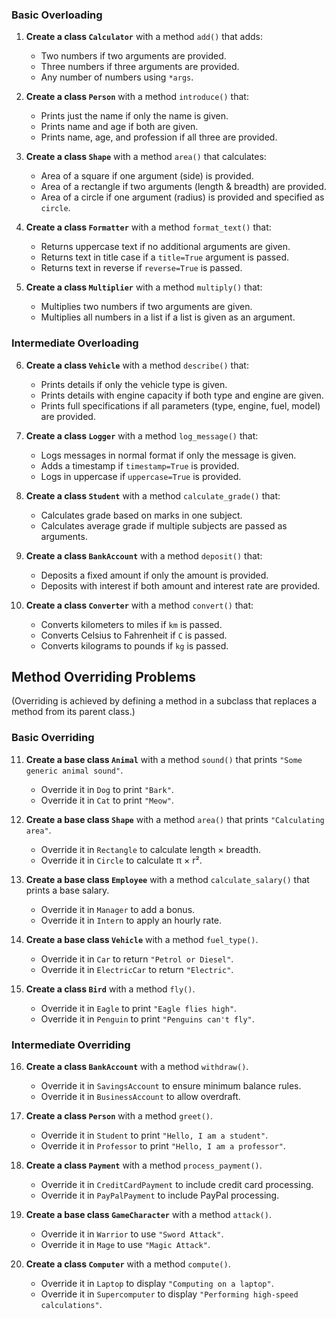 ### **Basic Overloading**
1. **Create a class `Calculator`** with a method `add()` that adds:
   - Two numbers if two arguments are provided.
   - Three numbers if three arguments are provided.
   - Any number of numbers using `*args`.

2. **Create a class `Person`** with a method `introduce()` that:
   - Prints just the name if only the name is given.
   - Prints name and age if both are given.
   - Prints name, age, and profession if all three are provided.

3. **Create a class `Shape`** with a method `area()` that calculates:
   - Area of a square if one argument (side) is provided.
   - Area of a rectangle if two arguments (length & breadth) are provided.
   - Area of a circle if one argument (radius) is provided and specified as `circle`.

4. **Create a class `Formatter`** with a method `format_text()` that:
   - Returns uppercase text if no additional arguments are given.
   - Returns text in title case if a `title=True` argument is passed.
   - Returns text in reverse if `reverse=True` is passed.

5. **Create a class `Multiplier`** with a method `multiply()` that:
   - Multiplies two numbers if two arguments are given.
   - Multiplies all numbers in a list if a list is given as an argument.

### **Intermediate Overloading**
6. **Create a class `Vehicle`** with a method `describe()` that:
   - Prints details if only the vehicle type is given.
   - Prints details with engine capacity if both type and engine are given.
   - Prints full specifications if all parameters (type, engine, fuel, model) are provided.

7. **Create a class `Logger`** with a method `log_message()` that:
   - Logs messages in normal format if only the message is given.
   - Adds a timestamp if `timestamp=True` is provided.
   - Logs in uppercase if `uppercase=True` is provided.

8. **Create a class `Student`** with a method `calculate_grade()` that:
   - Calculates grade based on marks in one subject.
   - Calculates average grade if multiple subjects are passed as arguments.

9. **Create a class `BankAccount`** with a method `deposit()` that:
   - Deposits a fixed amount if only the amount is provided.
   - Deposits with interest if both amount and interest rate are provided.

10. **Create a class `Converter`** with a method `convert()` that:
    - Converts kilometers to miles if `km` is passed.
    - Converts Celsius to Fahrenheit if `C` is passed.
    - Converts kilograms to pounds if `kg` is passed.


## **Method Overriding Problems**
(Overriding is achieved by defining a method in a subclass that replaces a method from its parent class.)

### **Basic Overriding**
11. **Create a base class `Animal`** with a method `sound()` that prints `"Some generic animal sound"`.  
    - Override it in `Dog` to print `"Bark"`.  
    - Override it in `Cat` to print `"Meow"`.  

12. **Create a base class `Shape`** with a method `area()` that prints `"Calculating area"`.  
    - Override it in `Rectangle` to calculate length × breadth.  
    - Override it in `Circle` to calculate π × r².  

13. **Create a base class `Employee`** with a method `calculate_salary()` that prints a base salary.  
    - Override it in `Manager` to add a bonus.  
    - Override it in `Intern` to apply an hourly rate.  

14. **Create a base class `Vehicle`** with a method `fuel_type()`.  
    - Override it in `Car` to return `"Petrol or Diesel"`.  
    - Override it in `ElectricCar` to return `"Electric"`.  

15. **Create a class `Bird`** with a method `fly()`.  
    - Override it in `Eagle` to print `"Eagle flies high"`.  
    - Override it in `Penguin` to print `"Penguins can't fly"`.

### **Intermediate Overriding**
16. **Create a class `BankAccount`** with a method `withdraw()`.  
    - Override it in `SavingsAccount` to ensure minimum balance rules.  
    - Override it in `BusinessAccount` to allow overdraft.  

17. **Create a class `Person`** with a method `greet()`.  
    - Override it in `Student` to print `"Hello, I am a student"`.  
    - Override it in `Professor` to print `"Hello, I am a professor"`.  

18. **Create a class `Payment`** with a method `process_payment()`.  
    - Override it in `CreditCardPayment` to include credit card processing.  
    - Override it in `PayPalPayment` to include PayPal processing.  

19. **Create a base class `GameCharacter`** with a method `attack()`.  
    - Override it in `Warrior` to use `"Sword Attack"`.  
    - Override it in `Mage` to use `"Magic Attack"`.  

20. **Create a class `Computer`** with a method `compute()`.  
    - Override it in `Laptop` to display `"Computing on a laptop"`.  
    - Override it in `Supercomputer` to display `"Performing high-speed calculations"`.  
